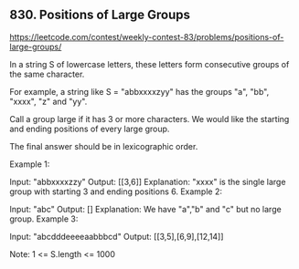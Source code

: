 ## 830. Positions of Large Groups

https://leetcode.com/contest/weekly-contest-83/problems/positions-of-large-groups/

In a string S of lowercase letters, these letters form consecutive groups of the same character.

For example, a string like S = "abbxxxxzyy" has the groups "a", "bb", "xxxx", "z" and "yy".

Call a group large if it has 3 or more characters. We would like the starting and ending positions of every large group.

The final answer should be in lexicographic order.

Example 1:

Input: "abbxxxxzzy"
Output: [[3,6]]
Explanation: "xxxx" is the single large group with starting 3 and ending positions 6.
Example 2:

Input: "abc"
Output: []
Explanation: We have "a","b" and "c" but no large group.
Example 3:

Input: "abcdddeeeeaabbbcd"
Output: [[3,5],[6,9],[12,14]]

Note: 1 <= S.length <= 1000
